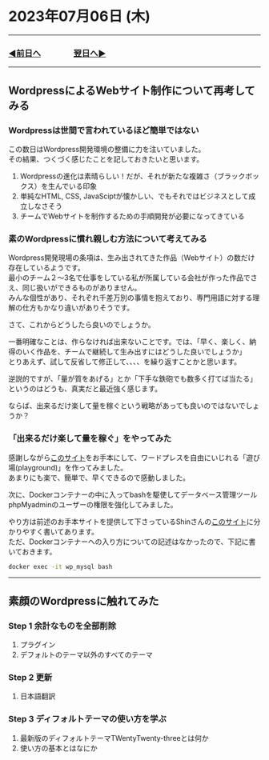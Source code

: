 # 2023年07月06日 (木)

---

### [◀️前日へ](https://github.com/yuasys/chatty-journal/blob/main/2023/07/2023-07-05.md)&emsp;&emsp;&emsp;&emsp;[翌日へ▶️](https://github.com/yuasys/chatty-journal/blob/main/2023/07/2023-07-07.md)

---

## WordpressによるWebサイト制作について再考してみる

### Wordpressは世間で言われているほど簡単ではない

この数日はWordpress開発環境の整備に力を注いていました。  
その結果、つくづく感じたことを記しておきたいと思います。

1. Wordpressの進化は素晴らしい！だが、それが新たな複雑さ（ブラックボックス）を生んでいる印象
2. 単純なHTML, CSS, JavaSciptが懐かしい、でもそれではビジネスとして成立しなさそう
3. チームでWebサイトを制作するための手順開発が必要になってきている

### 素のWordpressに慣れ親しむ方法について考えてみる

Wordpress開発現場の条項は、生み出されてきた作品（Webサイト）の数だけ存在しているようです。  
最小のチーム２～3名で仕事をしている私が所属している会社が作った作品でさえ、同じ扱いができるものがありません。  
みんな個性があり、それぞれ千差万別の事情を抱えており、専門用語に対する理解の仕方もかなり違いがありそうです。

さて、これからどうしたら良いのでしょうか。  

一番明確なことは、作らなければ出来ないことです。では、「早く、楽しく、納得のいく作品を、チームで継続して生み出すにはどうした良いでしょうか」  
とりあえず、試して反省して修正して、、、、を繰り返すことかと思います。

逆説的ですが、「量が質をあげる」とか「下手な鉄砲でも数多く打てば当たる」というのはどうも、真実だと最近強く感じます。

ならば、出来るだけ楽して量を稼ぐという戦略があっても良いのではないでしょうか？

### 「出来るだけ楽して量を稼ぐ」をやってみた

感謝しながら[このサイト](https://prograshi.com/wordpress/docker-wordpress/)をお手本にして、ワードプレスを自由にいじれる「遊び場(playground)」を作ってみました。  
あまりにも楽で、簡単で、早くできるので感動しました。  

次に、Dockerコンテナーの中に入ってbashを駆使してデータベース管理ツールphpMyadminのユーザーの権限を強化してみました。  

やり方は前述のお手本サイトを提供して下さっているShinさんの[このサイト](https://prograshi.com/platform/database/mysql-phpmyadmin-grant/)に分かりやすく書いてあります。  
ただ、Dockerコンテナーへの入り方についての記述はなかったので、下記に書いておきます。

```bash
docker exec -it wp_mysql bash
```

---

## 素顔のWordpressに触れてみた

### Step 1 余計なものを全部削除

1. プラグイン
2. デフォルトのテーマ以外のすべてのテーマ

### Step 2 更新

1. 日本語翻訳

### Step 3 ディフォルトテーマの使い方を学ぶ

1. 最新版のディフォルトテーマTWentyTwenty-threeとは何か
2. 使い方の基本とはなにか
